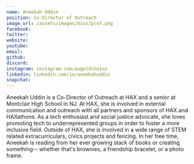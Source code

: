 ```yaml
---
name: Aneekah Uddin
position: Co-Director of Outreach
image_url: /assets/images/bios/prof.png
facebook: 
twitter: 
website: 
youtube: 
email: 
github: 
discord: 
instagram: instagram.com/augoldchainz
linkedin: linkedin.com/in/aneekahuddin
snapchat: 
---
```

Aneekah Uddin is a Co-Director of Outreach at HAX and a senior at Montclair High School in NJ. At HAX, she is involved in external communication and outreach with all partners and sponsors of HAX and HAXathons. As a tech enthusiast and social justice advocate, she loves promoting tech to underrepresented groups in order to foster a more inclusive field. Outside of HAX, she is involved in a wide range of STEM related extracurriculars, civics projects and fencing. In her free time, Aneekah is reading from her ever growing stack of books or creating something-- whether that's brownies, a friendship bracelet, or a photo frame.